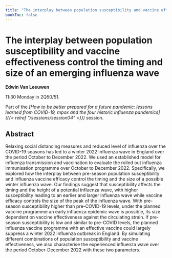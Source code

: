 ```yaml
---
title: "The interplay between population susceptibility and vaccine effectiveness control the timing and size of an emerging influenza wave"
bookToc: false
---
```


# The interplay between population susceptibility and vaccine effectiveness control the timing and size of an emerging influenza wave

**Edwin Van Leeuwen**

11:30 Monday in 2Q50/51.

Part of the *[How to be better prepared for a future pandemic: lessons learned from COVID-19, mpox and the four historic influenza pandemics]({{< relref "/sessions/session04" >}})* session.

## Abstract

Relaxing social distancing measures and reduced level of influenza over the COVID-19 seasons has led to a winter 2022 influenza wave in England over the period October to December 2022. We used an established model for influenza transmission and vaccination to evaluate the rolled out influenza immunisation programme over October to December 2022. Specifically, we explored how the interplay between pre-season population susceptibility and influenza vaccine efficacy control the timing and the size of a possible winter influenza wave. 
Our findings suggest that susceptibility affects the timing and the height of a potential influenza wave, with higher susceptibility leading to an earlier and larger influenza wave while vaccine efficacy controls the size of the peak of the influenza wave. With pre-season susceptibility higher than pre-COVID-19 levels, under the planned vaccine programme an early influenza epidemic wave is possible, its size dependent on vaccine effectiveness against the circulating strain. If pre-season susceptibility is low and similar to pre-COVID levels, the planned influenza vaccine programme with an effective vaccine could largely suppress a winter 2022 influenza outbreak in England. By simulating different combinations of population susceptibility and vaccine effectiveness, we also characterise the experienced influenza wave over the period October-December 2022 with these two parameters.


